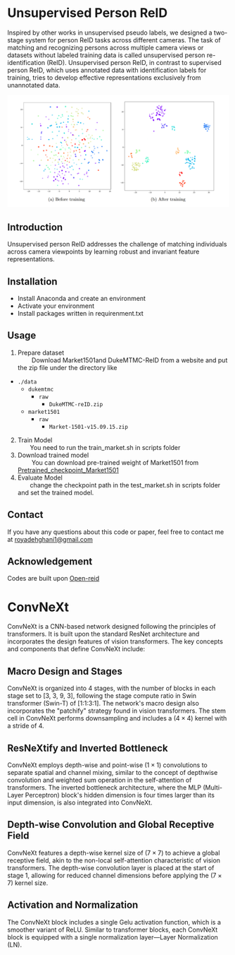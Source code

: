# Unsupervised Person ReID

Inspired by other works in unsupervised pseudo labels, we designed a two-stage system for person ReID tasks across different cameras. The task of matching and recognizing persons across multiple camera views or datasets without labeled training data is called unsupervised person re-identification (ReID). Unsupervised person ReID, in contrast to supervised person ReID, which uses annotated data with identification labels for training, tries to develop effective representations exclusively from unannotated data.

<!-- Image added below -->
<img src="Result.png" alt="ConvNeXt Architecture" width="1000px">


## Introduction
Unsupervised person ReID addresses the challenge of matching individuals across camera viewpoints by learning robust and invariant feature representations.

## Installation
- Install Anaconda and create an environment
- Activate your environment
- Install packages written in requirenment.txt

## Usage
1. Prepare dataset<br>
   &nbsp;&nbsp;&nbsp;&nbsp;&nbsp;&nbsp;&nbsp; Download Market1501and  DukeMTMC-ReID from a website and put the zip file under the directory like

 - `./data`
    - `dukemtmc`
        - `raw`
            - `DukeMTMC-reID.zip`
    - `market1501`
        - `raw`
            - `Market-1501-v15.09.15.zip`

2. Train Model<br>
&nbsp;&nbsp;&nbsp;&nbsp;&nbsp;&nbsp;&nbsp;You need to  run the train_market.sh in scripts folder
3. Download trained model<br>
&nbsp;&nbsp;&nbsp;&nbsp;&nbsp;&nbsp;&nbsp; You can download pre-trained weight of Market1501 from [Pretrained_checkpoint_Market1501](https://drive.google.com/file/d/1uTxz8_ozIM7qbL3p3As1upmqJ1jctWXA/view?usp=drive_link)
4. Evaluate Model<br>
&nbsp;&nbsp;&nbsp;&nbsp;&nbsp;&nbsp;&nbsp;change the checkpoint path in the test_market.sh in scripts folder and set the trained model.

## Contact
If you have any questions about this code or paper, feel free to contact me at [royadehghani1@gmail.com](royadehghani1@gmail.com)

## Acknowledgement
Codes are built upon [Open-reid](https://github.com/Cysu/open-reid)

# ConvNeXt

ConvNeXt is a CNN-based network designed following the principles of transformers. It is built upon the standard ResNet architecture and incorporates the design features of vision transformers. The key concepts and components that define ConvNeXt include:

## Macro Design and Stages

ConvNeXt is organized into 4 stages, with the number of blocks in each stage set to [3, 3, 9, 3], following the stage compute ratio in Swin transformer (Swin-T) of [1:1:3:1]. The network's macro design also incorporates the "patchify" strategy found in vision transformers. The stem cell in ConvNeXt performs downsampling and includes a $(4 \times 4)$ kernel with a stride of 4.

## ResNeXtify and Inverted Bottleneck

ConvNeXt employs depth-wise and point-wise $(1 \times 1)$ convolutions to separate spatial and channel mixing, similar to the concept of depthwise convolution and weighted sum operation in the self-attention of transformers. The inverted bottleneck architecture, where the MLP (Multi-Layer Perceptron) block's hidden dimension is four times larger than its input dimension, is also integrated into ConvNeXt.

## Depth-wise Convolution and Global Receptive Field

ConvNeXt features a depth-wise kernel size of $(7 \times 7)$ to achieve a global receptive field, akin to the non-local self-attention characteristic of vision transformers. The depth-wise convolution layer is placed at the start of stage 1, allowing for reduced channel dimensions before applying the $(7 \times 7)$ kernel size.

## Activation and Normalization

The ConvNeXt block includes a single Gelu activation function, which is a smoother variant of ReLU. Similar to transformer blocks, each ConvNeXt block is equipped with a single normalization layer—Layer Normalization (LN).


